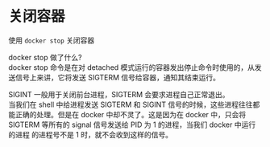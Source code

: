 # 关闭容器

使用 `docker stop` 关闭容器


docker stop 做了什么? \
docker stop 命令是在对 detached 模式运行的容器发出停止命令时使用的，从发送信号上来讲，它将发送 SIGTERM 信号给容器，通知其结束运行。

SIGINT 一般用于关闭前台进程，SIGTERM 会要求进程自己正常退出。\
当我们在 shell 中给进程发送 SIGTERM 和 SIGINT 信号的时候，这些进程往往都能正确的处理。但是在 docker 中却不灵了。这是因为在 docker 中，只会将 SIGTERM 等所有的 signal 信号发送给 PID 为 1 的进程，当我们 docker 中运行的进程
的进程号不是 1 时，就不会收到这样的信号。